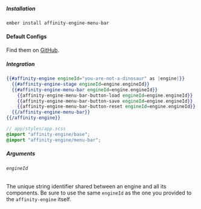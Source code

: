 ##### Installation

```bash
ember install affinity-engine-menu-bar
```

#### Default Configs

Find them on [GitHub](https://github.com/affinity-engine/affinity-engine-menu-bar/blob/master/addon/affinity-engine/configs/menu-bar.js).

##### Integration

```hbs
{{#affinity-engine engineId="you-are-not-a-dinosaur" as |engine|}}
  {{#affinity-engine-stage engineId=engine.engineId}}
  {{#affinity-engine-menu-bar engineId=engine.engineId}}
    {{affinity-engine-menu-bar-button-load engineId=engine.engineId}}
    {{affinity-engine-menu-bar-button-save engineId=engine.engineId}}
    {{affinity-engine-menu-bar-button-reset engineId=engine.engineId}}
  {{/affinity-engine-menu-bar}}
{{/affinity-engine}}
```

```scss
// app/styles/app.scss
@import "affinity-engine/base";
@import "affinity-engine/menu-bar";
```

##### Arguments

###### `engineId`

The unique string identifier shared between an engine and all its components. Be sure to use the same `engineId` as the one you provided to the `affinity-engine` itself.

